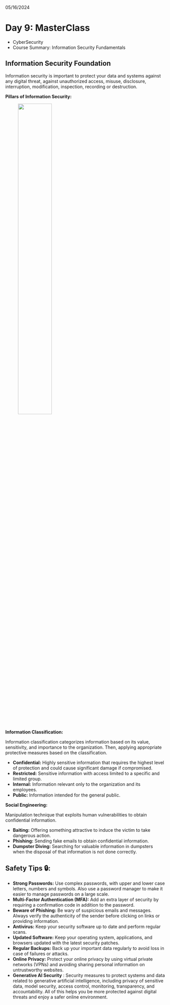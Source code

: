 05/16/2024

# Day 9: MasterClass

- CyberSecurity
- Course Summary: Information Security Fundamentals

## Information Security Foundation

Information security is important to protect your data and systems against any digital threat, against unauthorized access, misuse, disclosure, interruption, modification, inspection, recording or destruction.

**Pillars of Information Security:**

<figure>   <img src="https://blog.neoway.com.br/wp-content/uploads/2022/03/quais-sao-os-tres-pilares-da-seguranca-da-informacao-1024x633.jpg" width="50%"> </figure>

**Information Classification:**

Information classification categorizes information based on its value, sensitivity, and importance to the organization. Then, applying appropriate protective measures based on the classification.

- **Confidential:** Highly sensitive information that requires the highest level of protection and could cause significant damage if compromised.
- **Restricted:** Sensitive information with access limited to a specific and limited group.
- **Internal:** Information relevant only to the organization and its employees.
- **Public:** Information intended for the general public.

**Social Engineering:**

Manipulation technique that exploits human vulnerabilities to obtain confidential information.

- **Baiting:** Offering something attractive to induce the victim to take dangerous action.
- **Phishing:** Sending fake emails to obtain confidential information.
- **Dumpster Diving:** Searching for valuable information in dumpsters when the disposal of that information is not done correctly.

## Safety Tips 🔒:

- **Strong Passwords:** Use complex passwords, with upper and lower case letters, numbers and symbols. Also use a password manager to make it easier to manage passwords on a large scale.
- **Multi-Factor Authentication (MFA):** Add an extra layer of security by requiring a confirmation code in addition to the password.
- **Beware of Phishing:** Be wary of suspicious emails and messages. Always verify the authenticity of the sender before clicking on links or providing information.
- **Antivirus:** Keep your security software up to date and perform regular scans.
- **Updated Software:** Keep your operating system, applications, and browsers updated with the latest security patches.
- **Regular Backups:** Back up your important data regularly to avoid loss in case of failures or attacks.
- **Online Privacy:** Protect your online privacy by using virtual private networks (VPNs) and avoiding sharing personal information on untrustworthy websites.
- **Generative AI Security** : Security measures to protect systems and data related to generative artificial intelligence, including privacy of sensitive data, model security, access control, monitoring, transparency, and accountability. All of this helps you be more protected against digital threats and enjoy a safer online environment.
